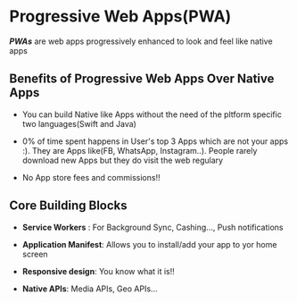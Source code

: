 # Progressive Web Apps(PWA)

***PWAs*** are web apps progressively enhanced to look and feel like native apps

## Benefits of Progressive Web Apps Over Native Apps

- You can build Native like Apps without the need of the pltform specific two languages(Swift and Java)

- 0% of time spent happens in User's top 3 Apps which are not your apps :). They are Apps like(FB, WhatsApp, Instagram..). People rarely download new Apps but they do visit the web regulary

- No App store fees and commissions!!

## Core Building Blocks

- **Service Workers** : For Background Sync, Cashing..., Push notifications

- **Application Manifest**: Allows you to install/add your app to yor home screen

- **Responsive design**: You know what it is!!

- **Native APIs**:  Media APIs, Geo APIs...

